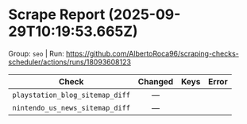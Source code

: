 # Scrape Report (2025-09-29T10:19:53.665Z)

Group: `seo`  |  Run: https://github.com/AlbertoRoca96/scraping-checks-scheduler/actions/runs/18093608123

| Check | Changed | Keys | Error |
|---|:---:|:--|:--|
| `playstation_blog_sitemap_diff` | — |  |  |
| `nintendo_us_news_sitemap_diff` | — |  |  |
